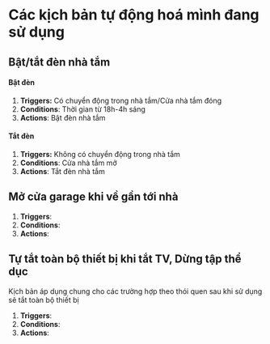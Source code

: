 # Các kịch bản tự động hoá mình đang sử dụng

## Bật/tắt đèn nhà tắm

#### Bật đèn

1. **Triggers:** Có chuyển động trong nhà tắm/Cửa nhà tắm đóng
2. **Conditions**: Thời gian từ 18h-4h sáng
3. **Actions**: Bật đèn nhà tắm

#### Tắt đèn

1. **Triggers:** Không có chuyển động trong nhà tắm
2. **Conditions**: Cửa nhà tắm mở
3. **Actions**: Tắt đèn nhà tắm

## Mở cửa garage khi về gần tới nhà

1. **Triggers**:
2. **Conditions**:&#x20;
3. **Actions**:

## Tự tắt toàn bộ thiết bị khi tắt TV, Dừng tập thể dục

Kịch bản áp dụng chung cho các trường hợp theo thói quen sau khi sử dụng sẽ tắt toàn bộ thiết bị

1. **Triggers**:
2. **Conditions**:&#x20;
3. **Actions**:
